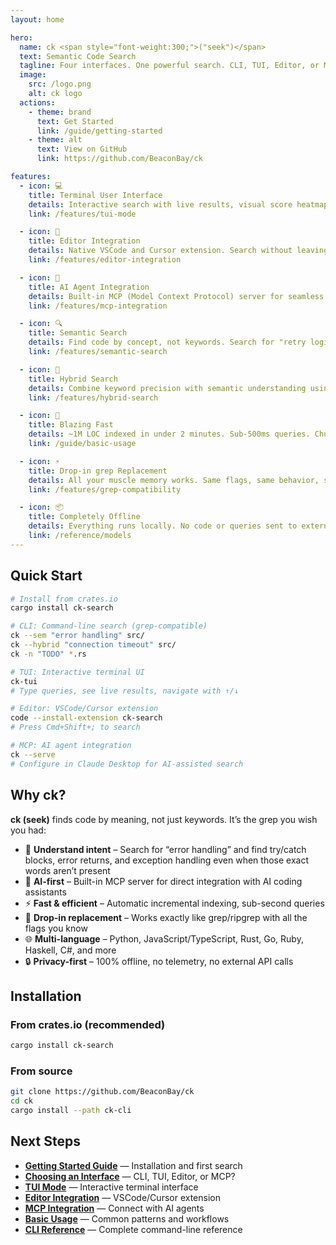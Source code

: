 ```yaml
---
layout: home

hero:
  name: ck <span style="font-weight:300;">("seek")</span>
  text: Semantic Code Search
  tagline: Four interfaces. One powerful search. CLI, TUI, Editor, or MCP — find code by meaning with intelligent semantic search
  image:
    src: /logo.png
    alt: ck logo
  actions:
    - theme: brand
      text: Get Started
      link: /guide/getting-started
    - theme: alt
      text: View on GitHub
      link: https://github.com/BeaconBay/ck

features:
  - icon: 💻
    title: Terminal User Interface
    details: Interactive search with live results, visual score heatmaps, and keyboard-driven navigation. Explore code with TUI mode for instant feedback
    link: /features/tui-mode

  - icon: 🔌
    title: Editor Integration
    details: Native VSCode and Cursor extension. Search without leaving your editor with inline results, instant navigation, and live updates
    link: /features/editor-integration

  - icon: 🤖
    title: AI Agent Integration
    details: Built-in MCP (Model Context Protocol) server for seamless integration with Claude Desktop, Cursor, and any MCP-compatible AI client
    link: /features/mcp-integration

  - icon: 🔍
    title: Semantic Search
    details: Find code by concept, not keywords. Search for "retry logic" and find backoff, circuit breakers, and related patterns even without exact matches
    link: /features/semantic-search

  - icon: 🎯
    title: Hybrid Search
    details: Combine keyword precision with semantic understanding using Reciprocal Rank Fusion for best-of-both-worlds search results
    link: /features/hybrid-search

  - icon: 🚀
    title: Blazing Fast
    details: ~1M LOC indexed in under 2 minutes. Sub-500ms queries. Chunk-level incremental indexing only re-embeds what changed
    link: /guide/basic-usage

  - icon: ⚡
    title: Drop-in grep Replacement
    details: All your muscle memory works. Same flags, same behavior, same output format — plus semantic understanding when you need it
    link: /features/grep-compatibility

  - icon: 📦
    title: Completely Offline
    details: Everything runs locally. No code or queries sent to external services. Embedding model downloaded once and cached locally
    link: /reference/models
---
```


## Quick Start

```bash
# Install from crates.io
cargo install ck-search

# CLI: Command-line search (grep-compatible)
ck --sem "error handling" src/
ck --hybrid "connection timeout" src/
ck -n "TODO" *.rs

# TUI: Interactive terminal UI
ck-tui
# Type queries, see live results, navigate with ↑/↓

# Editor: VSCode/Cursor extension
code --install-extension ck-search
# Press Cmd+Shift+; to search

# MCP: AI agent integration
ck --serve
# Configure in Claude Desktop for AI-assisted search
```

## Why ck?

**ck (seek)** finds code by meaning, not just keywords. It’s the grep you wish you had:

- 🎯 **Understand intent** – Search for “error handling” and find try/catch blocks, error returns, and exception handling even when those exact words aren’t present
- 🤖 **AI-first** – Built-in MCP server for direct integration with AI coding assistants
- ⚡ **Fast & efficient** – Automatic incremental indexing, sub-second queries
- 🔧 **Drop-in replacement** – Works exactly like grep/ripgrep with all the flags you know
- 🌐 **Multi-language** – Python, JavaScript/TypeScript, Rust, Go, Ruby, Haskell, C#, and more
- 🔒 **Privacy-first** – 100% offline, no telemetry, no external API calls

## Installation

### From crates.io (recommended)
```bash
cargo install ck-search
```

### From source
```bash
git clone https://github.com/BeaconBay/ck
cd ck
cargo install --path ck-cli
```

## Next Steps

<div class="vp-doc">

- [**Getting Started Guide**](/guide/getting-started) — Installation and first search
- [**Choosing an Interface**](/guide/choosing-interface) — CLI, TUI, Editor, or MCP?
- [**TUI Mode**](/features/tui-mode) — Interactive terminal interface
- [**Editor Integration**](/features/editor-integration) — VSCode/Cursor extension
- [**MCP Integration**](/features/mcp-integration) — Connect with AI agents
- [**Basic Usage**](/guide/basic-usage) — Common patterns and workflows
- [**CLI Reference**](/reference/cli) — Complete command-line reference

</div>
